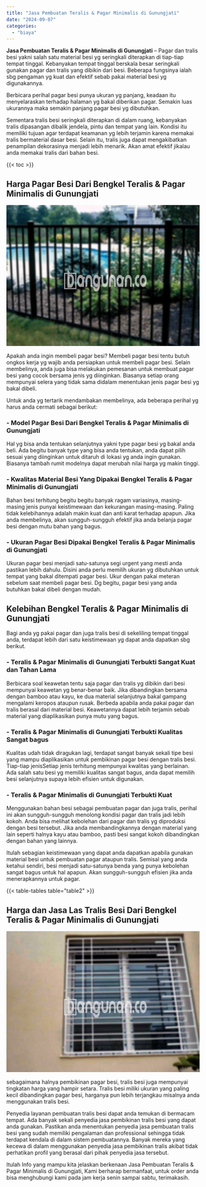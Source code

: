 ```yaml
---
title: "Jasa Pembuatan Teralis & Pagar Minimalis di Gunungjati"
date: "2024-09-07"
categories: 
  - "biaya"
---
```


**Jasa Pembuatan Teralis & Pagar Minimalis di Gunungjati** – Pagar dan tralis besi yakni salah satu material besi yg seringkali diterapkan di tiap-tiap tempat tinggal. Kebanyakan tempat tinggal berskala besar seringkali gunakan pagar dan tralis yang dibikin dari besi. Beberapa fungsinya ialah sbg pengaman yg kuat dan efektif sebab pakai material besi yg digunakannya.

Berbicara perihal pagar besi punya ukuran yg panjang, keadaan itu menyelaraskan terhadap halaman yg bakal diberikan pagar. Semakin luas ukurannya maka semakin panjang pagar besi yg dibutuhkan.

Sementara tralis besi seringkali diterapkan di dalam ruang, kebanyakan tralis dipasangan dibalik jendela, pintu dan tempat yang lain. Kondisi itu memiliki tujuan agar terdapat keamanan yg lebih terjamin karena memakai tralis bermaterial dasar besi. Selain itu, tralis juga dapat mengakibatkan penampilan dekorasinya menjadi lebih menarik. Akan amat efektif jikalau anda memakai tralis dari bahan besi.

{{< toc >}}

## Harga Pagar Besi Dari Bengkel Teralis & Pagar Minimalis di Gunungjati

![Jasa Pembuatan Teralis & Pagar Minimalis di Gunungjati](/images/pagar-minimalis-murah-04.png)

Apakah anda ingin membeli pagar besi? Membeli pagar besi tentu butuh ongkos kerja yg wajib anda persiapkan untuk membeli pagar besi. Selain membelinya, anda juga bisa melakukan pemesanan untuk membuat pagar besi yang cocok bersama jenis yg diinginkan. Biasanya setiap orang mempunyai selera yang tidak sama didalam menentukan jenis pagar besi yg bakal dibeli.

Untuk anda yg tertarik mendambakan membelinya, ada beberapa perihal yg harus anda cermati sebagai berikut:
### \- Model Pagar Besi Dari Bengkel Teralis & Pagar Minimalis di Gunungjati

Hal yg bisa anda tentukan selanjutnya yakni type pagar besi yg bakal anda beli. Ada begitu banyak type yang bisa anda tentukan, anda dapat pilih sesuai yang diinginkan untuk ditaruh di lokasi yg anda ingin gunakan. Biasanya tambah rumit modelnya dapat merubah nilai harga yg makin tinggi.

### \- Kwalitas Material Besi Yang Dipakai Bengkel Teralis & Pagar Minimalis di Gunungjati

Bahan besi terhitung begitu begitu banyak ragam variasinya, masing-masing jenis punyai keistimewaan dan kekurangan masing-masing. Paling tidak kelebihannya adalah makin kuat dan anti karat terhadap apapun. Jika anda membelinya, akan sungguh-sungguh efektif jika anda belanja pagar besi dengan mutu bahan yang bagus.

### \- Ukuran Pagar Besi Dipakai Bengkel Teralis & Pagar Minimalis di Gunungjati

Ukuran pagar besi menjadi satu-satunya segi urgent yang mesti anda pastikan lebih dahulu. Disini anda perlu memilih ukuran yg dibutuhkan untuk tempat yang bakal ditempati pagar besi. Ukur dengan pakai meteran sebelum saat membeli pagar besi. Dg begitu, pagar besi yang anda butuhkan bakal dibeli dengan mudah.

## Kelebihan Bengkel Teralis & Pagar Minimalis di Gunungjati

Bagi anda yg pakai pagar dan juga tralis besi di sekeliling tempat tinggal anda, terdapat lebih dari satu keistimewaan yg dapat anda dapatkan sbg berikut.

### \- Teralis & Pagar Minimalis di Gunungjati Terbukti Sangat Kuat dan Tahan Lama

Berbicara soal keawetan tentu saja pagar dan tralis yg dibikin dari besi mempunyai keawetan yg benar-benar baik. Jika dibandingkan bersama dengan bamboo atau kayu, ke dua material selanjutnya bakal gampang mengalami keropos ataupun rusak. Berbeda apabila anda pakai pagar dan tralis berasal dari material besi. Keawetannya dapat lebih terjamin sebab material yang diaplikasikan punya mutu yang bagus.

### \- Teralis & Pagar Minimalis di Gunungjati Terbukti Kualitas Sangat bagus

Kualitas udah tidak diragukan lagi, terdapat sangat banyak sekali tipe besi yang mampu diaplikasikan untuk pembikinan pagar besi dengan tralis besi. Tiap-tiap jenisSetiap jenis terhitung mempunyai kwalitas yang berlainan. Ada salah satu besi yg memiliki kualitas sangat bagus, anda dapat memilih besi selanjutnya supaya lebih efisien untuk digunakan.

### \- Teralis & Pagar Minimalis di Gunungjati Terbukti Kuat

Menggunakan bahan besi sebagai pembuatan pagar dan juga tralis, perihal ini akan sungguh-sungguh menolong kondisi pagar dan tralis jadi lebih kokoh. Anda bisa melihat kebolehan dari pagar dan tralis yg diproduksi dengan besi tersebut. Jika anda membandingkannya dengan material yang lain seperti halnya kayu atau bamboo, pasti besi sangat kokoh dibandingkan dengan bahan yang lainnya.

Itulah sebagian keistimewaan yang dapat anda dapatkan apabila gunakan material besi untuk pembuatan pagar ataupun tralis. Semisal yang anda ketahui sendiri, besi menjadi satu-satunya benda yang punya kebolehan sangat bagus untuk hal apapun. Akan sungguh-sungguh efisien jika anda menerapkannya untuk pagar.

{{< table-tables table="table2" >}}

## Harga dan Jasa Las Tralis Besi Dari Bengkel Teralis & Pagar Minimalis di Gunungjati

![Jasa Pembuatan Teralis & Pagar Minimalis di Gunungjati](/images/teralis-minimalis-murah-05.png)

sebagaimana halnya pembikinan pagar besi, tralis besi juga mempunyai tingkatan harga yang hampir setara. Tralis besi miliki ukuran yang paling kecil dibandingkan pagar besi, harganya pun lebih terjangkau misalnya anda menggunakan tralis besi.

Penyedia layanan pembuatan tralis besi dapat anda temukan di bermacam tempat. Ada banyak sekali penyedia jasa pembikinan tralis besi yang dapat anda gunakan. Pastikan anda menentukan penyedia jasa pembuatan tralis besi yang sudah memiliki pengalaman dan professional sehingga tidak terdapat kendala di dalam sistem pembuatannya. Banyak mereka yang kecewa di dalam menggunakan penyedia jasa pembikinan tralis akibat tidak perhatikan profil yang berasal dari pihak penyedia jasa tersebut.

Itulah Info yang mampu kita jelaskan berkenaan Jasa Pembuatan Teralis & Pagar Minimalis di Gunungjati, Kami berharap bermanfaat, untuk order anda bisa menghubungi kami pada jam kerja senin sampai sabtu, terimakasih.
